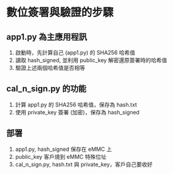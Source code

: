 # 數位簽署與驗證的步驟

## app1.py 為主應用程訊
1. 啟動時，先計算自己 (app1.py) 的 SHA256 哈希值
2. 讀取 hash_signed, 並利用 public_key 解密還原簽署時的哈希值
3. 驗證上述兩個哈希值是否相等

## cal_n_sign.py 的功能
1. 計算 app1.py 的 SHA256 哈希值，保存為 hash.txt
2. 使用 private_key 簽署 (加密)，保存為 hash_signed

## 部署
1. app1.py, hash_signed 保存在 eMMC 上
2. public_key 客戶燒到 eMMC 特殊位址
3. cal_n_sign.py, hash.txt 與 private_key，客戶自己要收好
